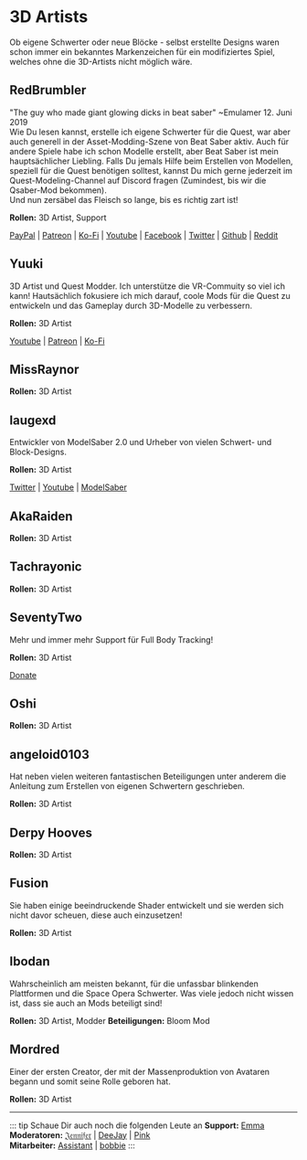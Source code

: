 # 3D Artists
Ob eigene Schwerter oder neue Blöcke - selbst erstellte Designs waren schon immer ein bekanntes Markenzeichen für ein modifiziertes Spiel, welches ohne die 3D-Artists nicht möglich wäre.

## RedBrumbler
"The guy who made giant glowing dicks in beat saber" ~Emulamer 12. Juni 2019  
Wie Du lesen kannst, erstelle ich eigene Schwerter für die Quest, war aber auch generell in der Asset-Modding-Szene von Beat Saber aktiv. Auch für andere Spiele habe ich schon Modelle erstellt, aber Beat Saber ist mein hauptsächlicher Liebling. Falls Du jemals Hilfe beim Erstellen von Modellen, speziell für die Quest benötigen solltest, kannst Du mich gerne jederzeit im Quest-Modeling-Channel auf Discord fragen (Zumindest, bis wir die Qsaber-Mod bekommen).  
Und nun zersäbel das Fleisch so lange, bis es richtig zart ist!

**Rollen:** 3D Artist, Support

[PayPal](https://paypal.me/RedBrumblerOfficial?locale.x=nl_NL) | [Patreon](https://www.patreon.com/RedBrumbler) | [Ko-Fi](https://ko-fi.com/redbrumbler) | [Youtube](https://www.youtube.com/channel/UCYmzlDob8BQYWrOQWkHtCpQ) | [Facebook](https://www.facebook.com/red.brumbler.7) | [Twitter](https://twitter.com/RedBrumbler) | [Github](https://github.com/RedBrumbler/BeatOnCustomSabers) | [Reddit](https://www.reddit.com/user/RedBrumbler/)

## Yuuki
3D Artist und Quest Modder. Ich unterstütze die VR-Commuity so viel ich kann! Hautsächlich fokusiere ich mich darauf, coole Mods für die Quest zu entwickeln und das Gameplay durch 3D-Modelle zu verbessern.

**Rollen:** 3D Artist

[Youtube](https://www.youtube.com/channel/UCIH4NTKdVNjnJpfuMrk71Fw) | [Patreon](https://www.patreon.com/yuukisaves) | [Ko-Fi](https://ko-fi.com/supportyuuki)

## MissRaynor
**Rollen:** 3D Artist

## laugexd
Entwickler von ModelSaber 2.0 und Urheber von vielen Schwert- und Block-Designs.

**Rollen:** 3D Artist

[Twitter](https://twitter.com/laugexd) | [Youtube](https://www.youtube.com/channel/UCr_JES9nBCUaAR9-UbgDMRw) | [ModelSaber](https://modelsaber.com/Profile/?user=146243483898871808)

## AkaRaiden
**Rollen:** 3D Artist

## Tachrayonic
**Rollen:** 3D Artist

## SeventyTwo
Mehr und immer mehr Support für Full Body Tracking!

**Rollen:** 3D Artist

[Donate](https://paypal.me/theseventytwo)


## Oshi
**Rollen:** 3D Artist

## angeloid0103
Hat neben vielen weiteren fantastischen Beteiligungen unter anderem die Anleitung zum Erstellen von eigenen Schwertern geschrieben.

**Rollen:** 3D Artist

## Derpy Hooves
**Rollen:** 3D Artist

## Fusion
Sie haben einige beeindruckende Shader entwickelt und sie werden sich nicht davor scheuen, diese auch einzusetzen!

**Rollen:** 3D Artist

## Ibodan
Wahrscheinlich am meisten bekannt, für die unfassbar blinkenden Plattformen und die Space Opera Schwerter. Was viele jedoch nicht wissen ist, dass sie auch an Mods beteiligt sind!

**Rollen:** 3D Artist, Modder
**Beteiligungen:** Bloom Mod

## Mordred
Einer der ersten Creator, der mit der Massenproduktion von Avataren begann und somit seine Rolle geboren hat.

**Rollen:** 3D Artist

---

::: tip Schaue Dir auch noch die folgenden Leute an
**Support:** [Emma](/about/supports.md#emma)  
**Moderatoren:** [𝔍𝔢𝔫𝔫𝔦𝔣𝔢𝔯](/about/moderators.md#𝔍𝔢𝔫𝔫𝔦𝔣𝔢𝔯) | [DeeJay](/about/moderators.md#DeeJay) | [Pink](/about/moderators.md#Pink)  
**Mitarbeiter:** [Assistant](/about/staff.md#assistant) | [bobbie](/about/staff.md#bobbie)
:::
